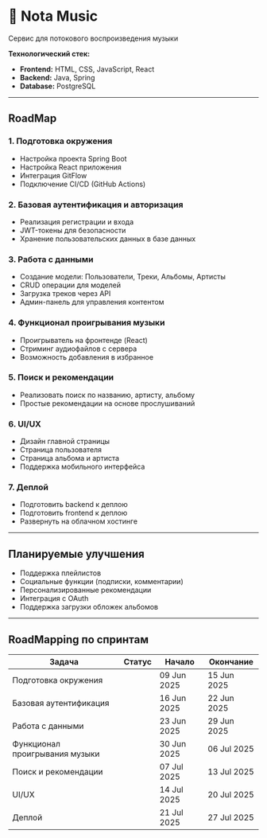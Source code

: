 # 🎵 Nota Music

Cервис для потокового воспроизведения музыки

**Технологический стек:**
- **Frontend:** HTML, CSS, JavaScript, React
- **Backend:** Java, Spring
- **Database:** PostgreSQL
---

## RoadMap

### 1. Подготовка окружения
- Настройка проекта Spring Boot  
- Настройка React приложения  
- Интеграция GitFlow  
- Подключение CI/CD (GitHub Actions)  

### 2. Базовая аутентификация и авторизация
- Реализация регистрации и входа  
- JWT-токены для безопасности  
- Хранение пользовательских данных в базе данных  

### 3. Работа с данными
- Создание модели: Пользователи, Треки, Альбомы, Артисты  
- CRUD операции для моделей  
- Загрузка треков через API
- Админ-панель для управления контентом  

### 4. Функционал проигрывания музыки
- Проигрыватель на фронтенде (React)  
- Стриминг аудиофайлов с сервера  
- Возможность добавления в избранное  

### 5. Поиск и рекомендации
- Реализовать поиск по названию, артисту, альбому  
- Простые рекомендации на основе прослушиваний  

### 6. UI/UX
- Дизайн главной страницы  
- Страница пользователя  
- Страница альбома и артиста  
- Поддержка мобильного интерфейса 

### 7. Деплой
- Подготовить backend к деплою  
- Подготовить frontend к деплою  
- Развернуть на облачном хостинге

---

## Планируемые улучшения

- Поддержка плейлистов  
- Социальные функции (подписки, комментарии)  
- Персонализированные рекомендации  
- Интеграция с OAuth 
- Поддержка загрузки обложек альбомов  

---

## RoadMapping по спринтам

| Задача | Статус | Начало | Окончание |
|--------|--------|--------|-----------|
| Подготовка окружения |   | 09 Jun 2025 | 15 Jun 2025 |
| Базовая аутентификация |   | 16 Jun 2025 | 22 Jun 2025 |
| Работа с данными |   | 23 Jun 2025 | 29 Jun 2025 |
| Функционал проигрывания музыки |   | 30 Jun 2025 | 06 Jul 2025 |
| Поиск и рекомендации |   | 07 Jul 2025 | 13 Jul 2025 |
| UI/UX |   | 14 Jul 2025 | 20 Jul 2025 |
| Деплой |   | 21 Jul 2025 | 27 Jul 2025 |
